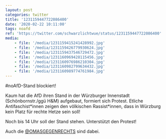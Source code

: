 ```yaml
---
layout: post
categories: twitter
title: '1231159447722086400'
date: '2020-02-22 10:11:00'
tags: noafd
ref: 'https://twitter.com/schwarzlichtwue/status/1231159447722086400'
media:
    - file: '/media/1231159415241428992.jpg'
    - file: '/media/1231159426779930624.jpg'
    - file: '/media/1231159437546729472.jpg'
    - file: '/media/1231160969428115456.jpg'
    - file: '/media/1231160976986210304.jpg'
    - file: '/media/1231160982799634432.jpg'
    - file: '/media/1231160989774761984.jpg'
---
```

#noAfD-Stand blockiert!



Kaum hat die AfD ihren Stand in der Würzburger Innenstadt (Schönbornstr./ggü H&amp;M) aufgebaut, formiert sich Protest. Etliche Antifaschist\*innen zeigen den völkischen Rassist\*innen, dass in Würzburg kein Platz für rechte Hetze sein soll!  


Noch bis 14 Uhr soll der Stand stehen. Unterstützt den Protest! 


Auch die [@OMASGEGENRECHTS](https://twitter.com/OMASGEGENRECHTS) sind dabei.  

